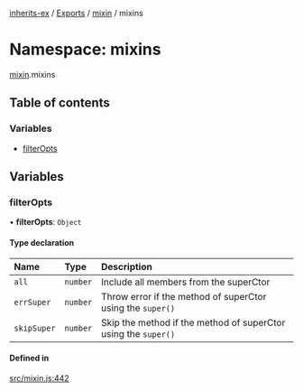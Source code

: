 [inherits-ex](../README.md) / [Exports](../modules.md) / [mixin](mixin.md) / mixins

# Namespace: mixins

[mixin](mixin.md).mixins

## Table of contents

### Variables

- [filterOpts](mixin.mixins.md#filteropts)

## Variables

### filterOpts

• **filterOpts**: `Object`

#### Type declaration

| Name | Type | Description |
| :------ | :------ | :------ |
| `all` | `number` | Include all members from the superCtor |
| `errSuper` | `number` | Throw error if the method of superCtor using the `super()` |
| `skipSuper` | `number` | Skip the method if the method of superCtor using the `super()` |

#### Defined in

[src/mixin.js:442](https://github.com/snowyu/inherits-ex.js/blob/eff18e3/src/mixin.js#L442)
